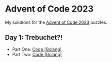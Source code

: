 # Advent of Code 2023

My solutions for the [Advent of Code 2023](https://adventofcode.com/2023/) puzzles.

## Day 1: Trebuchet?!

- Part One: [Code (Golang)](./d01/p1/)
- Part Two: [Code (Golang)](./d01/p2/)
